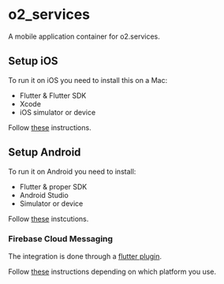 # o2_services

A mobile application container for o2.services.

## Setup iOS

To run it on iOS you need to install this on a Mac:

* Flutter & Flutter SDK
* Xcode
* iOS simulator or device

Follow [these](https://flutter.dev/docs/get-started/install/macos) instructions.


## Setup Android

To run it on Android you need to install:

* Flutter & proper SDK
* Android Studio
* Simulator or device

Follow [these](https://flutter.dev/docs/get-started/install/windows) instcutions.

### Firebase Cloud Messaging

The integration is done through a [flutter plugin](https://pub.dev/packages/firebase_messaging).

Follow [these](https://pub.dev/packages/firebase_messaging) instructions depending on which platform you use.
